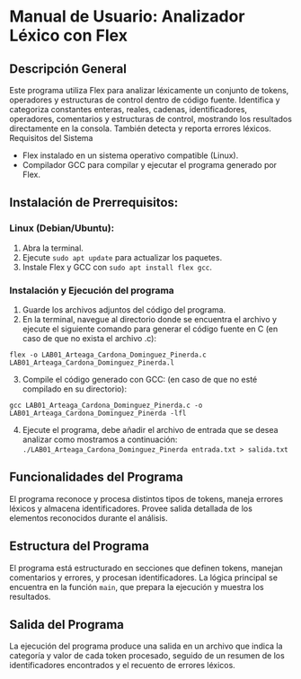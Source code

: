 # Manual de Usuario: Analizador Léxico con Flex
## Descripción General
Este programa utiliza Flex para analizar léxicamente un conjunto de tokens, operadores y estructuras de control dentro de código fuente. Identifica y categoriza constantes enteras, reales, cadenas, identificadores, operadores, comentarios y estructuras de control, mostrando los resultados directamente en la consola. También detecta y reporta errores léxicos.
Requisitos del Sistema

  -	Flex instalado en un sistema operativo compatible (Linux).
  -	Compilador GCC para compilar y ejecutar el programa generado por Flex.

## Instalación de Prerrequisitos:

### Linux (Debian/Ubuntu):

  1.	Abra la terminal.
  2.	Ejecute `sudo apt update` para actualizar los paquetes.
  3.	Instale Flex y GCC con `sudo apt install flex gcc`.

### Instalación y Ejecución del programa

  1.	Guarde los archivos adjuntos del código del programa.
  2.	En la terminal, navegue al directorio donde se encuentra el archivo y ejecute el siguiente comando para generar el código fuente en C (en caso de que no exista el archivo .c):

  `flex -o LAB01_Arteaga_Cardona_Dominguez_Pinerda.c LAB01_Arteaga_Cardona_Dominguez_Pinerda.l`

  3.	Compile el código generado con GCC: (en caso de que no esté compilado en su directorio):

  `gcc LAB01_Arteaga_Cardona_Dominguez_Pinerda.c -o LAB01_Arteaga_Cardona_Dominguez_Pinerda -lfl`

  4.	Ejecute el programa, debe añadir el archivo de entrada que se desea analizar como mostramos a continuación:
   `./LAB01_Arteaga_Cardona_Dominguez_Pinerda entrada.txt > salida.txt `

## Funcionalidades del Programa

El programa reconoce y procesa distintos tipos de tokens, maneja errores léxicos y almacena identificadores. Provee salida detallada de los elementos reconocidos durante el análisis.

## Estructura del Programa
El programa está estructurado en secciones que definen tokens, manejan comentarios y errores, y procesan identificadores. La lógica principal se encuentra en la función `main`, que prepara la ejecución y muestra los resultados.

## Salida del Programa

La ejecución del programa produce una salida en un archivo que indica la categoría y valor de cada token procesado, seguido de un resumen de los identificadores encontrados y el recuento de errores léxicos.
